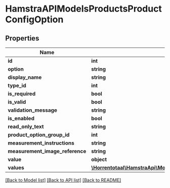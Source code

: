 # HamstraAPIModelsProductsProductConfigOption

## Properties
Name | Type | Description | Notes
------------ | ------------- | ------------- | -------------
**id** | **int** |  | [optional] 
**option** | **string** |  | [optional] 
**display_name** | **string** |  | [optional] 
**type_id** | **int** |  | [optional] 
**is_required** | **bool** |  | [optional] 
**is_valid** | **bool** |  | [optional] 
**validation_message** | **string** |  | [optional] 
**is_enabled** | **bool** |  | [optional] 
**read_only_text** | **string** |  | [optional] 
**product_option_group_id** | **int** |  | [optional] 
**measurement_instructions** | **string** |  | [optional] 
**measurement_image_reference** | **string** |  | [optional] 
**value** | **object** |  | [optional] 
**values** | [**\Horrentotaal\HamstraApi\Model\HamstraAPIModelsProductsProductConfigOptionValue[]**](HamstraAPIModelsProductsProductConfigOptionValue.md) |  | [optional] 

[[Back to Model list]](../README.md#documentation-for-models) [[Back to API list]](../README.md#documentation-for-api-endpoints) [[Back to README]](../README.md)


